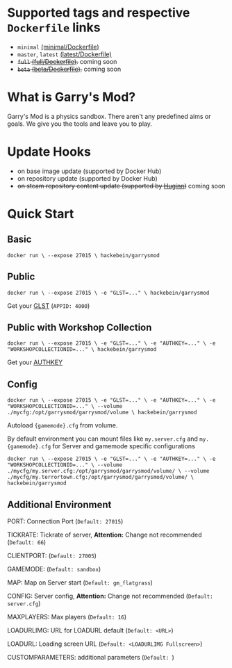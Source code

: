 # Supported tags and respective `Dockerfile` links

* `minimal` [(minimal/Dockerfile)](https://github.com/Hackebein/docker-garrysmod/blob/master/minimal/Dockerfile)
* `master`, `latest` [(latest/Dockerfile)](https://github.com/Hackebein/docker-garrysmod/blob/master/master/Dockerfile)
* ~~`full` [(full/Dockerfile)](https://github.com/Hackebein/docker-garrysmod/blob/master/full/Dockerfile).~~ coming soon
* ~~`beta` [(beta/Dockerfile)](https://github.com/Hackebein/docker-garrysmod/blob/master/beta/Dockerfile).~~ coming soon

# What is Garry's Mod?

Garry's Mod is a physics sandbox. There aren't any predefined aims or goals. We give you the tools and leave you to play.

# Update Hooks

* on base image update (supported by Docker Hub)
* on repository update (supported by Docker Hub)
* ~~on steam repository content update (supported by [Huginn](https://github.com/Hackebein/docker-garrysmod/blob/master/Huginn.json))~~ coming soon

# Quick Start

## Basic

`
docker run \
    --expose 27015 \
    hackebein/garrysmod
`

## Public

`
docker run \
    --expose 27015 \
    -e "GLST=..." \
    hackebein/garrysmod
`

Get your [GLST](http://steamcommunity.com/dev/managegameservers) (`APPID: 4000`)

## Public with Workshop Collection

`
docker run \
    --expose 27015 \
    -e "GLST=..." \
    -e "AUTHKEY=..." \
    -e "WORKSHOPCOLLECTIONID=..." \
    hackebein/garrysmod
`

Get your [AUTHKEY](http://steamcommunity.com/dev/apikey)

## Config

`
docker run \
    --expose 27015 \
    -e "GLST=..." \
    -e "AUTHKEY=..." \
    -e "WORKSHOPCOLLECTIONID=..." \
    --volume ./mycfg:/opt/garrysmod/garrysmod/volume \
    hackebein/garrysmod
`

Autoload `{gamemode}.cfg` from volume.

By default environment you can mount files like `my.server.cfg` and `my.{gamemode}.cfg` for Server and gamemode specific configurations

`
docker run \
    --expose 27015 \
    -e "GLST=..." \
    -e "AUTHKEY=..." \
    -e "WORKSHOPCOLLECTIONID=..." \
    --volume ./mycfg/my.server.cfg:/opt/garrysmod/garrysmod/volume/ \
    --volume ./mycfg/my.terrortown.cfg:/opt/garrysmod/garrysmod/volume/ \
    hackebein/garrysmod
`

## Additional Environment

PORT: Connection Port
(`Default: 27015`)

TICKRATE: Tickrate of server, **Attention:** Change not recommended
(`Default: 66`)

CLIENTPORT:
(`Default: 27005`)

GAMEMODE: 
(`Default: sandbox`)

MAP: Map on Server start
(`Default: gm_flatgrass`)

CONFIG: Server config, **Attention:** Change not recommended
(`Default: server.cfg`)

MAXPLAYERS: Max players
(`Default: 16`)

LOADURLIMG: URL for LOADURL default
(`Default: <URL>`)

LOADURL: Loading screen URL
(`Default: <LOADURLIMG Fullscreen>`)

CUSTOMPARAMETERS: additional parameters
(`Default: `)